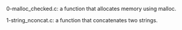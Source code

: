 0-malloc_checked.c: a function that allocates memory using malloc.

1-string_nconcat.c: a function that concatenates two strings.
